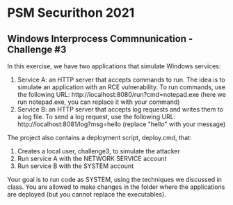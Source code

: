 # PSM Securithon 2021
## Windows Interprocess Commnunication - Challenge #3

In this exercise, we have two applications that simulate Windows services:
1. Service A: an HTTP server that accepts commands to run. The idea is to simulate an application with an RCE vulnerability. To run commands, use the following URL: http://localhost:8080/run?cmd=notepad.exe (here we run notepad.exe, you can replace it with your command)
2. Service B: an HTTP server that accepts log requests and writes them to a log file. To send a log request, use the following URL: http://localhost:8081/log?msg=hello (replace "hello" with your message)

The project also contains a deployment script, deploy.cmd, that:
1. Creates a local user, challenge3, to simulate the attacker
2. Run service A with the NETWORK SERVICE account
3. Run service B with the SYSTEM account

Your goal is to run code as SYSTEM, using the techniques we discussed in class. You are allowed to make changes in the folder where the applications are deployed (but you cannot replace the executables).
